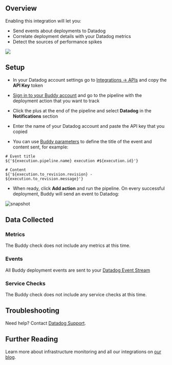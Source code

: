 ## Overview

Enabling this integration will let you:

*   Send events about deployments to Datadog
*   Correlate deployment details with your Datadog metrics
*   Detect the sources of performance spikes

![][1]

## Setup

* In your Datadog account settings go to [Integrations -> APIs][2] and copy the **API Key** token

* [Sign in to your Buddy account][3] and go to the pipeline with the deployment action that you want to track

* Click the plus at the end of the pipeline and select **Datadog** in the **Notifications** section

* Enter the name of your Datadog account and paste the API key that you copied

* You can use [Buddy parameters][4] to define the title of the event and content sent, for example:

```
# Event title
${'${execution.pipeline.name} execution #${execution.id}'}

# Content
${'${execution.to_revision.revision} - ${execution.to_revision.message}'}
```

* When ready, click **Add action** and run the pipeline. On every successful deployment, Buddy will send an event to Datadog:

![snapshot][5]

## Data Collected
### Metrics
The Buddy check does not include any metrics at this time.

### Events
All Buddy deployment events are sent to your [Datadog Event Stream][6]

### Service Checks
The Buddy check does not include any service checks at this time.

## Troubleshooting
Need help? Contact [Datadog Support][7].

## Further Reading

Learn more about infrastructure monitoring and all our integrations on [our blog][8].


[1]: https://raw.githubusercontent.com/DataDog/integrations-extras/master/buddy/images/datadog-integration.png
[2]: https://app.datadoghq.com/account/settings#api
[3]: https://app.buddy.works/login
[4]: https://buddy.works/knowledge/deployments/what-parameters-buddy-use
[5]: https://raw.githubusercontent.com/DataDog/integrations-extras/master/buddy/images/snapshot.png
[6]: https://docs.datadoghq.com/graphing/event_stream/
[7]: http://docs.datadoghq.com/help/
[8]: https://www.datadoghq.com/blog/
